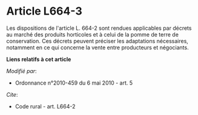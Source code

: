 # Article L664-3

Les dispositions de l'article L. 664-2 sont rendues applicables par décrets au marché des produits horticoles et à celui de
la pomme de terre de conservation. Ces décrets peuvent préciser les adaptations nécessaires, notamment en ce qui concerne la
vente entre producteurs et négociants.

**Liens relatifs à cet article**

_Modifié par_:

  - Ordonnance n°2010-459 du 6 mai 2010 - art. 5

_Cite_:

  - Code rural - art. L664-2
